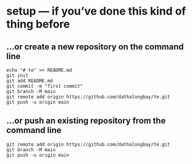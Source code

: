# setup — if you’ve done this kind of thing before
## …or create a new repository on the command line
```
echo "# te" >> README.md
git init
git add README.md
git commit -m "first commit"
git branch -M main
git remote add origin https://github.com/dathalongbay/te.git
git push -u origin main
```
## …or push an existing repository from the command line
```
git remote add origin https://github.com/dathalongbay/te.git
git branch -M main
git push -u origin main
```
